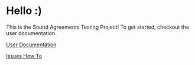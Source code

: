 # Hello :)
This is the Sound Agreements Testing Project! To get started, checkout the user documentation.

[User Documentation](https://github.com/matdombrock/SA-Testing/blob/master/User-Documentation.md)

[Issues How To](https://github.com/matdombrock/SA-Testing/blob/master/Issues-How-To.md)

